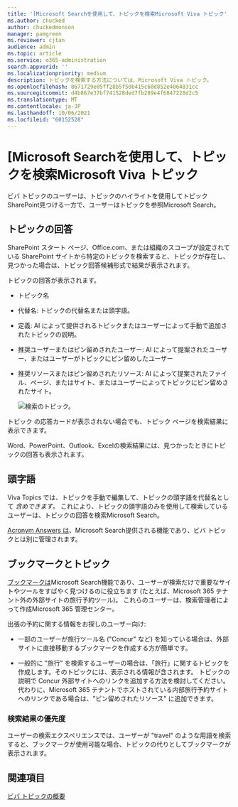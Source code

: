 ```yaml
---
title: '[Microsoft Searchを使用して、トピックを検索Microsoft Viva トピック'
ms.author: chucked
author: chuckedmonson
manager: pamgreen
ms.reviewer: cjtan
audience: admin
ms.topic: article
ms.service: o365-administration
search.appverid: ''
ms.localizationpriority: medium
description: トピックを検索する方法については、Microsoft Viva トピック。
ms.openlocfilehash: 8671729e05ff28b5f50b415c60d852e4064831cc
ms.sourcegitcommit: d4b867e37bf741528ded7fb289e4f6847228d2c5
ms.translationtype: MT
ms.contentlocale: ja-JP
ms.lasthandoff: 10/06/2021
ms.locfileid: "60152528"
---
```

# <a name="use-microsoft-search-to-find-topics-in-microsoft-viva-topics"></a>[Microsoft Searchを使用して、トピックを検索Microsoft Viva トピック

ビバ トピックのユーザーは、トピックのハイライトを使用してトピックSharePoint見つける一方で、ユーザーはトピックを参照Microsoft Search。 

## <a name="topic-answer"></a>トピックの回答

SharePoint スタート ページ、Office.com、または組織のスコープが設定されている SharePoint サイトから特定のトピックを検索すると、トピックが存在し、見つかった場合は、トピック回答候補形式で結果が表示されます。

トピックの回答が表示されます。

- トピック名
- 代替名: トピックの代替名または頭字語。
- 定義: AI によって提供されるトピックまたはユーザーによって手動で追加されたトピックの説明。
- 推奨ユーザーまたはピン留めされたユーザー: AI によって提案されたユーザー、またはユーザーがトピックにピン留めしたユーザー
- 推奨リソースまたはピン留めされたリソース: AI によって提案されたファイル、ページ、またはサイト、またはユーザーによってトピックにピン留めされたサイト。 

   ![検索のトピック。](../media/knowledge-management/search-topic-answer.png) 

トピック の応答カードが表示されない場合でも、トピック ページを検索結果に表示できます。

Word、PowerPoint、Outlook、Excelの検索結果には、見つかったときにトピックの回答も表示されます。

## <a name="acronyms"></a>頭字語

Viva Topics では、トピックを手動で編集して、トピックの頭字語を代替名として *含めできます*。 これにより、トピックの頭字語のみを使用して検索しているユーザーは、トピックの回答を検索Microsoft Search。

[Acronym Answers は](/microsoftsearch/manage-acronyms)、Microsoft Search提供される機能であり、ビバ トピックとは別に管理されます。

## <a name="bookmarks-and-topics"></a>ブックマークとトピック

[ブックマークは](/microsoftsearch/manage-bookmarks)Microsoft Search機能であり、ユーザーが検索だけで重要なサイトやツールをすばやく見つけるのに役立ちます (たとえば、Microsoft 365 テナント外の外部サイトの旅行予約ツール)。 これらのユーザーは、検索管理者によって作成Microsoft 365 管理センター。 

出張の予約に関する情報をお探しのユーザー向け:

- 一部のユーザーが旅行ツール名 ("Concur" など) を知っている場合は、外部サイトに直接移動するブックマークを作成する方が簡単です。

- 一般的に "旅行" を検索するユーザーの場合は、「旅行」に関するトピックを作成します。そのトピックには、表示される情報が含されます。 トピックの説明で Concur 外部サイトへのリンクを追加する方法を検討してください。 代わりに、Microsoft 365 テナントでホストされている内部旅行予約サイトへのリンクである場合は、"ピン留めされたリソース" に追加できます。
 
### <a name="search-results-priority"></a>検索結果の優先度 

ユーザーの検索エクスペリエンスでは、ユーザーが "travel" のような用語を検索すると、ブックマークが使用可能な場合、トピックの代りとしてブックマークが表示されます。

## <a name="see-also"></a>関連項目

[ビバ トピックの概要](topic-experiences-overview.md)

